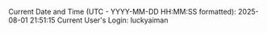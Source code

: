 Current Date and Time (UTC - YYYY-MM-DD HH:MM:SS formatted): 2025-08-01 21:51:15
Current User's Login: luckyaiman
